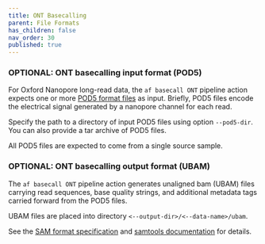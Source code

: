 ```yaml
---
title: ONT Basecalling
parent: File Formats
has_children: false
nav_order: 30
published: true
---
```


### OPTIONAL: ONT basecalling input format (POD5)

For Oxford Nanopore long-read data, the `af basecall ONT` pipeline action
expects one or more 
[POD5 format files](https://github.com/nanoporetech/pod5-file-format)
as input. Briefly, POD5 files encode the electrical signal generated
by a nanopore channel for each read.

Specify the path to a directory of input POD5 files using
option `--pod5-dir`. You can also provide a tar archive of POD5 files.

All POD5 files are expected to come from a single source sample.

### OPTIONAL: ONT basecalling output format (UBAM)

The `af basecall ONT` pipeline action generates unaligned bam (UBAM)
files carrying read sequences, base quality strings, and additional
metadata tags carried forward from the POD5 files.

UBAM files are placed into directory `<--output-dir>/<--data-name>/ubam`.

See the 
[SAM format specification](https://samtools.github.io/hts-specs/SAMv1.pdf)
and
[samtools documentation](https://www.htslib.org/doc/samtools.html)
for details.
